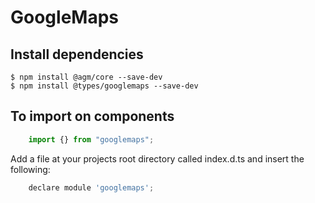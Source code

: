 # GoogleMaps

## Install dependencies

    $ npm install @agm/core --save-dev
    $ npm install @types/googlemaps --save-dev

## To import on components

```javascript
    import {} from "googlemaps";
```

Add a file at your projects root directory called index.d.ts and insert the following:

```javascript
    declare module 'googlemaps';
```